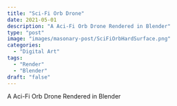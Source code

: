 ```yaml
---
title: "Sci-Fi Orb Drone"
date: 2021-05-01
description: "A Aci-Fi Orb Drone Rendered in Blender"
type: "post"
image: "images/masonary-post/SciFiOrbHardSurface.png"
categories: 
  - "Digital Art"
tags:
  - "Render"
  - "Blender"
draft: "false"
---
```



A Aci-Fi Orb Drone Rendered in Blender




